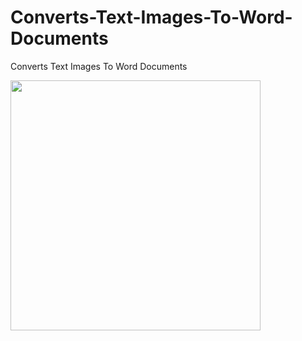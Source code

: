# Converts-Text-Images-To-Word-Documents
Converts Text Images To Word Documents

<p float="left">
    <img src="imgs/tool.JPG" width="400" />

</p>
